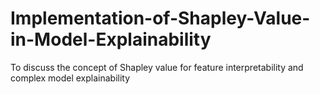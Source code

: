 # Implementation-of-Shapley-Value-in-Model-Explainability
To discuss the concept of Shapley value for feature interpretability and complex model explainability
